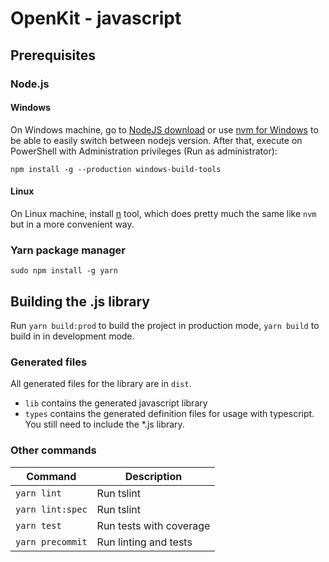 # OpenKit - javascript

## Prerequisites
### Node.js

#### Windows

On Windows machine, go to [NodeJS download](https://nodejs.org/en/download/)  or use [nvm for Windows](https://github.com/coreybutler/nvm-windows) to be able to easily
switch between nodejs version.
After that, execute on PowerShell with Administration privileges (Run as administrator):
```
npm install -g --production windows-build-tools
```

#### Linux

On Linux machine, install [n](https://github.com/tj/n) tool, which does pretty much the same 
like `nvm` but in a more convenient way.

### Yarn package manager

```
sudo npm install -g yarn
```

## Building the .js library
Run `yarn build:prod` to build the project in production mode, 
`yarn build` to build in in development mode.

### Generated files
All generated files for the library are in `dist`.
* `lib` contains the generated javascript library
* `types` contains the generated definition files for usage with typescript. You still need to include the *.js library.

### Other commands
| Command           | Description               |
|-------------------|---------------------------| 
| `yarn lint`       | Run tslint                |
| `yarn lint:spec`  | Run tslint                |
| `yarn test`       | Run tests with coverage   |
| `yarn precommit`  | Run linting and tests     |
